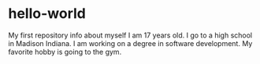 # hello-world
My first repository 
info about myself
I am 17 years old. I go to a high school in Madison Indiana. I am working on a degree in software development. My favorite hobby is going to the gym.
